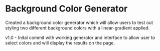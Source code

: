# Background Color Generator

Created a background color generator which will allow users to test out styling two different background colors with a linear-gradient applied.

v1.0 - Inital commit with working generator and interface to allow user to select colors and will display the results on the page.
